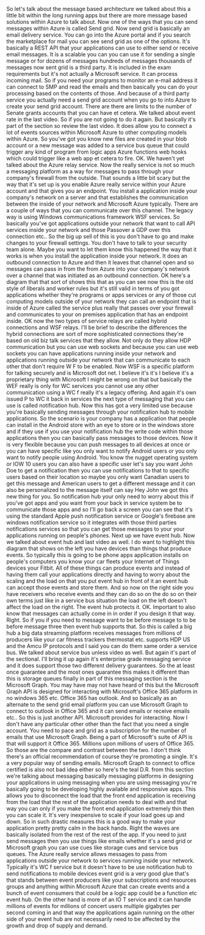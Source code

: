 So let's talk about the message based architecture we talked about this a little bit within the long
running apps but there are more message based solutions within Azure to talk about.
Now one of the ways that you can send messages within Azure is called Send grid.
Now send grid is basically an email delivery service.
You can go into the Azure portal and if you search the marketplace for mail you can see send grid as
one of the options.
It's basically a REST API that your applications can use to either send or receive email messages.
It is a scalable you can you can use it for sending a single message or for dozens of messages hundreds
of messages thousands of messages now sent grid is a third party.
It is included in the exam requirements but it's not actually a Microsoft service.
It can process incoming mail.
So if you need your programs to monitor an e-mail address it can connect to SMP and read the emails
and then basically you can do your processing based on the contents of those.
And because of a third party service you actually need a send grid account when you go to into Azure
to create your send grid account.
There are there are limits to the number of Senate grants accounts that you can have et cetera.
We talked about event rate in the last video.
So if you are not going to do it again.
But basically it's part of the section so review the last video.
It does allow you to connect a lot of events sources within Microsoft Azure to other computing models
within Azure.
So you've got you know new files are created in your blob account or a new message was added to a service
bus queue that could trigger any kind of program from logic apps Azure functions web hooks which could
trigger like a web app et cetera to fire.
OK.
We haven't yet talked about the Azure relay service.
Now the really service is not so much a messaging platform as a way for messages to pass through your
company's firewall from the outside.
That sounds a little bit scary but the way that it's set up is you enable Azure really service within
your Azure account and that gives you an endpoint.
You install a application inside your company's network on a server and that establishes the communication
between the inside of your network and Microsoft Azure typically.
There are a couple of ways that you can communicate over this channel.
The legacy way is using Windows communications framework WSF services.
So basically you've got applications outside your network that want to call API services inside your
network and those Passover a GDP over this connection etc..
So the big up sell of this is you don't have to go and make changes to your firewall settings.
You don't have to talk to your security team alone.
Maybe you want to let them know this happened the way that it works is when you install the application
inside your network.
It does an outbound connection to Azure and then it leaves that channel open and so messages can pass
in from the from Azure into your company's network over a channel that was initiated as an outbound
connection.
OK here's a diagram that that sort of shows this that as you can see now this is the old style of liberals
and worker rules but it's still valid in terms of you got applications whether they're programs or apps
services or any of those cut computing models outside of your network they can call an endpoint that
is inside of Azure called the service plus really that passes over your firewall and communicates to
your on premises application that has an endpoint inside.
OK now the two types of service relays are called hybrid connections and WSF relays.
I'll be brief to describe the differences the hybrid connections are sort of more sophisticated connections
they're based on old biz talk services that they allow.
Not only do they allow HDP communication but you can use web sockets and because you can use web sockets
you can have applications running inside your network and applications running outside your network
that can communicate to each other that don't require W F to be enabled.
Now WSF is a specific platform for talking securely and is Microsoft dot net.
I believe it's it's I believe it's a proprietary thing with Microsoft I might be wrong on that but basically
the WEF really is only for WC services you cannot use any other communication using a WC f really it's
a legacy offering.
And again it's own issued P to WC it back in services
the next type of messaging that you can use is called notification hub.
Now this has got a very limited use because you're basically sending messages through your notification
hub to mobile applications.
So the scenario is your company has a application that people can install in the Android store with
an eye to store or in the windows store and if they use if you use your notification hub the write code
within those applications then you can basically pass messages to those devices.
Now it is very flexible because you can push messages to all devices at once or you can have specific
like you only want to notify Android users or you only want to notify people using Android.
You know the nugget operating system or IOW 10 users you can also have a specific user let's say you
want John Doe to get a notification then you can use notifications to that to specific users based on
their location so maybe you only want Canadian users to get this message and American users to get a
different message and it can also be personalized to the message itself can say Hey John we got this
new thing for you.
So notification hub your only need to worry about this if you've got apps and you want from your back
in service system be to communicate those apps and so I'll go back a screen you can see that it's using
the standard Apple push notification service or Google's firebase are windows notification service so
it integrates with those third parties notifications services so that you can get those messages to
your your applications running on people's phones.
Next up we have event hub.
Now we talked about event hub and last video as well.
I do want to highlight this diagram that shows on the left you have devices than things that produce
events.
So typically this is going to be phone apps application installs on people's computers you know your
car fleets your Internet of Things devices your Fitbit.
All of these things can produce events and instead of having them call your applications directly and
having to worry about the scaling and the load on that you put event hub in front of it an event hub
can accept those events and store them.
And so now on the right side you have receivers who receive events and they can do so on the do so on
their own terms just like in a service bus situation the load on the left doesn't affect the load on
the right.
The event hub protects it.
OK.
Important to also know that messages can actually come in in order if you design it that way.
Right.
So if you if you need to message want to be before message to to be before message three then event
hub supports that.
So this is called a big hub a big data streaming platform receives messages from millions of producers
like your car fitness trackers thermostat etc. supports HDP US and the Amcu IP protocols and I said
you can do them same order a service bus.
We talked about service bus unless video as well.
But again it's part of the sectional.
I'll bring it up again it's enterprise grade messaging service and it does support those two different
delivery guarantees.
So the at least once guarantee and the most ones guarantee this makes it different than this is storage
queues finally in part of this messaging section is the Microsoft Graph.
You may have may not have heard of this but the Microsoft Graph API is designed for interacting with
Microsoft's Office 365 platform in no windows 365 etc. Office 365 has outlook.
And so basically as an alternate to the send grid email platform you can use Microsoft Graph to connect
to outlook in Office 365 and it can send emails or receive emails etc..
So this is just another API.
Microsoft provides for interacting.
Now I don't have any particular other other than the fact that you need a single account.
You need to pace and grid as a subscription for the number of emails that use Microsoft Graph.
Being a part of Microsoft's suite of API is that will support it Office 365.
Millions upon millions of users of Office 365.
So those are the compare and contrast between the two.
I don't think there's an official recommendation of course they're promoting a single.
It's a very popular way of sending emails.
Microsoft Graph to connect to office certified is also not bad idea either so here's the teal D.R. from
this section we're talking about messaging basically messaging platforms in designing your applications
in using messaging when you are using messaging you're basically going to be developing highly available
and responsive apps.
This allows you to disconnect the load that the front end application is receiving from the load that
the rest of the application needs to deal with and that way you can only if you make the front end application
extremely thin then you can scale it.
It's very inexpensive to scale if your load goes up and down.
So in such drastic measures this is a good way to make your application pretty pretty calm in the back
hands.
Right the waves are basically isolated from the rest of the rest of the app.
If you need to just send messages then you use things like emails whether it's a send grid or Microsoft
graph you can use cues like storage cues and service bus queues.
The Azure really service allows messages to pass from applications outside your network to services
running inside your network.
Typically it's WC f service but it doesn't have to be use notification hub to send notifications to
mobile devices event grid is a very good glue that's that stands between event producers like your subscriptions
and resources groups and anything within Microsoft Azure that can create events and a bunch of event
consumers that could be a logic app could be a function etc event hub.
On the other hand is more of an IO T service and it can handle millions of events for millions of concert
users multiple gigabytes per second coming in and that way the applications again running on the other
side of your event hub are not necessarily need to be affected by the growth and drop of supply and
demand.
